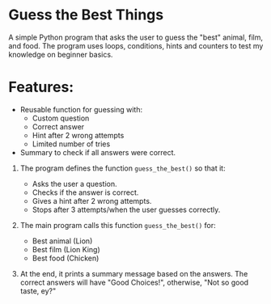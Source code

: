 # Guess the Best Things 
A simple Python program that asks the user to guess the "best" animal, film, and food. The program uses loops, conditions, hints and counters to test my knowledge on beginner basics.

# Features:
- Reusable function for guessing with:
  - Custom question
  - Correct answer
  - Hint after 2 wrong attempts
  - Limited number of tries
- Summary to check if all answers were correct.

1. The program defines the function `guess_the_best()` so that it:
   - Asks the user a question.
   - Checks if the answer is correct.
   - Gives a hint after 2 wrong attempts.
   - Stops after 3 attempts/when the user guesses correctly.
    
2. The main program calls this function `guess_the_best()` for:
   - Best animal (Lion)
   - Best film (Lion King)
   - Best food (Chicken)
  
3. At the end, it prints a summary message based on the answers.
   The correct answers will have "Good Choices!", otherwise, "Not so good taste, ey?"

